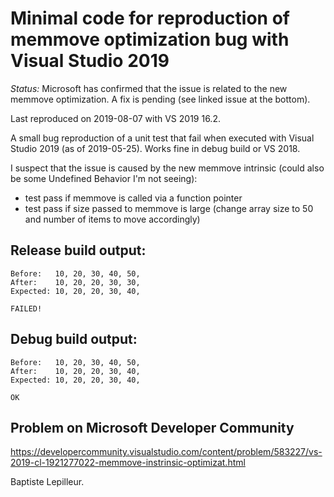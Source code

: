# Minimal code for reproduction of memmove optimization bug with Visual Studio 2019

*Status:* Microsoft has confirmed that the issue is related to the new memmove optimization. A fix is pending (see linked issue at the bottom).

Last reproduced on 2019-08-07 with VS 2019 16.2.

A small bug reproduction of a unit test that fail when executed with Visual Studio 2019 (as of 2019-05-25). Works fine in debug build or VS 2018.

I suspect that the issue is caused by the new memmove intrinsic (could also be some Undefined Behavior I'm not seeing):
- test pass if memmove is called via a function pointer
- test pass if size passed to memmove is large (change array size to 50 and number of items to move accordingly)

## Release build output:

```
Before:   10, 20, 30, 40, 50,
After:    10, 20, 20, 30, 30,
Expected: 10, 20, 20, 30, 40,

FAILED!
```

## Debug build output:

```
Before:   10, 20, 30, 40, 50,
After:    10, 20, 20, 30, 40,
Expected: 10, 20, 20, 30, 40,

OK
```

## Problem on Microsoft Developer Community

https://developercommunity.visualstudio.com/content/problem/583227/vs-2019-cl-1921277022-memmove-instrinsic-optimizat.html

Baptiste Lepilleur.
